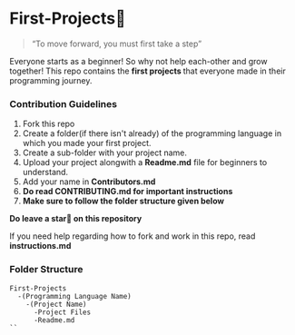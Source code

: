 <h1> First-Projects🚀 </h1>

>“To move forward, you must first take a step”

Everyone starts as a beginner! So why not help each-other and grow together!
This repo contains the <b> first projects </b> that everyone made in their programming journey.

### Contribution Guidelines
1. Fork this repo
2. Create a folder(if there isn't already) of the programming language in which you made your first project.
3. Create a sub-folder with your project name.
4. Upload your project alongwith a <b>Readme.md</b> file for beginners to understand.
5. Add your name in <b>Contributors.md</b>
6. <b>Do read CONTRIBUTING.md for important instructions</b>
7. <b>Make sure to follow the folder structure given below</b>

<b>Do leave a star🌟 on this repository</b> 

If you need help regarding how to fork and work in this repo, read <b>instructions.md</b>


### Folder Structure

```
First-Projects
  -(Programming Language Name)
    -(Project Name)
      -Project Files
      -Readme.md
``


